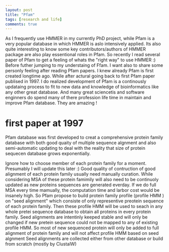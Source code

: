 ```yaml
---
layout: post
title: "Pfam"
tags: [research and life]
comments: true
---
```


As I frequently use HMMER in my currently PhD project, while Pfam is a very popular database in which HMMER is aslo intensively applied.
Its also quite interesting to know some key contributors/authors of HMMER package are also play essentional roles in Pfam.
So recently I read several paper of Pfam to get a feeling of whats the "right way" to use HMMER :)
Before futher jumping to my understaing of Ffam. I want also to share some personly feeling after reading Pfam papers.
I knew already Pfam is first created longtime ago. While after actural going back to first Pfam paper publised in 1997.
I do realized development of  Pfam is a continously updataing process to fit to new data and knowledge of bioinformatics like any other great database. And many great sciencetis and software enginners  do spend many of there profession life time in maintain and improve Pfam database. They are amazing  !

# first paper at 1997
Pfam database was first developed to creat a comprehensive protein family database with both good quaity of multiple sequence algnment and also semi-automatic updating  to deal with the reality  that size of protein sequecen database grows exponentially.

Ignore how to choose member of each protein family for a moment. Presumably  I will update this later :)
Good quality of contruction of  good alignment of each protein family usually need manually curation.  While considering MSA of these protein famimily will also need to be continuoly updated as new proteins sequences are generated everday. If we do full MSA every time mamually, the computation time and larbor cost would be insanely high.
So Pfam propose to build protein family profile (profile HMM ) on "seed alignment" which consiste of only representive preotein sequence of each protein family. Then these profile HMM will be used to seach in any whole pretei sequence database to obtain all proteins in every protein family.
Seed alignments are intentinly keeped stable and will only  be changed if new pretein sequence could not be mapped to any of existing profile HMM. So most of new sequenced protein will only be added to full alignment of protein family and will not affect profile HMM based on seed algnment 
Seed alignments are collected either from other database or build from scratch (mostly by ClustalW)
